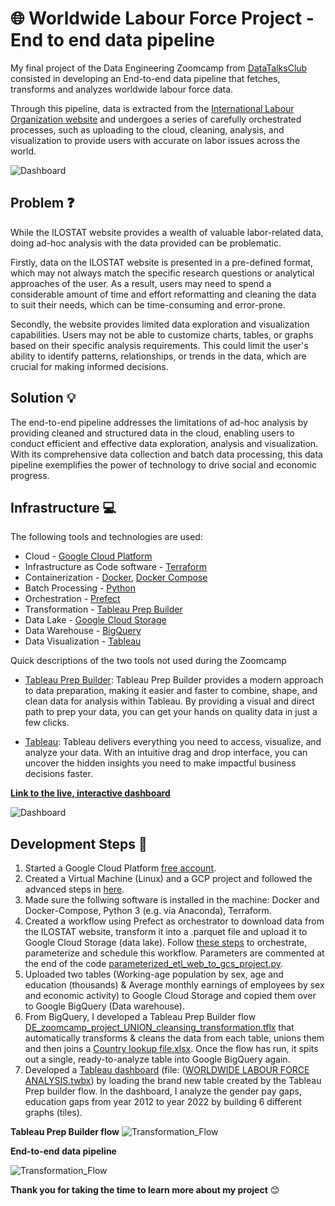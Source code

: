 # 🌐 Worldwide Labour Force Project - End to end data pipeline
My final project of the Data Engineering Zoomcamp from [DataTalksClub](https://github.com/DataTalksClub) consisted in developing an End-to-end data pipeline that fetches, transforms and analyzes worldwide labour force data.

Through this pipeline, data is extracted from the [International Labour Organization website](https://ilostat.ilo.org/data/) and undergoes a series of carefully orchestrated processes, such as uploading to the cloud, cleaning, analysis, and visualization to provide users with accurate on labor issues across the world.

![Dashboard](https://github.com/gmzgian/Worldwide-Labour-Force-Project/blob/main/Images/Internation%20labour%20organization%20logo.webp)

## Problem ❓
While the ILOSTAT website provides a wealth of valuable labor-related data, doing ad-hoc analysis with the data provided can be problematic.

Firstly, data on the ILOSTAT website is presented in a pre-defined format, which may not always match the specific research questions or analytical approaches of the user. As a result, users may need to spend a considerable amount of time and effort reformatting and cleaning the data to suit their needs, which can be time-consuming and error-prone.

Secondly, the website provides limited data exploration and visualization capabilities. Users may not be able to customize charts, tables, or graphs based on their specific analysis requirements. This could limit the user's ability to identify patterns, relationships, or trends in the data, which are crucial for making informed decisions.

## Solution 💡
The end-to-end pipeline addresses the limitations of ad-hoc analysis by providing cleaned and structured data in the cloud, enabling users to conduct efficient and effective data exploration, analysis and visualization. With its comprehensive data collection and batch data processing, this data pipeline exemplifies the power of technology to drive social and economic progress.

## Infrastructure 💻
The following tools and technologies are used:

* Cloud - [Google Cloud Platform](https://cloud.google.com/)
* Infrastructure as Code software - [Terraform](https://www.terraform.io/)
* Containerization - [Docker](https://www.docker.com/), [Docker Compose](https://docs.docker.com/compose/)
* Batch Processing - [Python](https://www.python.org/)
* Orchestration - [Prefect](https://www.prefect.io/)
* Transformation - [Tableau Prep Builder](https://www.tableau.com/products/prep)
* Data Lake - [Google Cloud Storage](https://cloud.google.com/storage)
* Data Warehouse - [BigQuery](https://cloud.google.com/bigquery)
* Data Visualization - [Tableau](https://www.tableau.com/)

Quick descriptions of the two tools not used during the Zoomcamp
* [Tableau Prep Builder](https://www.tableau.com/products/prep): Tableau Prep Builder provides a modern approach to data preparation, making it easier and faster to combine, shape, and clean data for analysis within Tableau. By providing a visual and direct path to prep your data, you can get your hands on quality data in just a few clicks.


* [Tableau](https://www.tableau.com/): Tableau delivers everything you need to access, visualize, and analyze your data. With an intuitive drag and drop interface, you can uncover the hidden insights you need to make impactful business decisions faster.

**[Link to the live, interactive dashboard](https://public.tableau.com/views/WorldwideLabourForceAnalysis/WORLDWIDELABOURFORCEANALYSIS?:language=en-US&:display_count=n&:origin=viz_share_link)**

![Dashboard](https://github.com/gmzgian/Worldwide-Labour-Force-Project/blob/main/Images/WORLDWIDE%20LABOUR%20FORCE%20ANALYSIS.png)


## Development Steps 🔧
1. Started a Google Cloud Platform [free account](https://cloud.google.com/free/docs/free-cloud-features#free-trial).
2. Created a Virtual Machine (Linux) and a GCP project and followed the advanced steps in [here](GCP_setup/gcp_overview_setup.md).
3. Made sure the follwing software is installed in the machine: Docker and Docker-Compose, Python 3 (e.g. via Anaconda), Terraform.
4. Created a workflow using Prefect as orchestrator to download data from the ILOSTAT website, transform it into a .parquet file and upload it to Google Cloud Storage (data lake). Follow [these steps](https://github.com/gmzgian/Worldwide-Labour-Force-Project/edit/main/Data_Fetch_&_Orchestration/README.md) to orchestrate, parameterize and schedule this workflow. Parameters are commented at the end of the code [parameterized_etl_web_to_gcs_project.py](Data_Fetch_&_Orchestration/parameterized_etl_web_to_gcs_project.py).
5. Uploaded two tables (Working-age population by sex, age and education (thousands) & Average monthly earnings of employees by sex and economic activity) to Google Cloud Storage and copied them over to Google BigQuery (Data warehouse). 
6. From BigQuery, I developed a Tableau Prep Builder flow [DE_zoomcamp_project_UNION_cleansing_transformation.tflx](https://github.com/gmzgian/Worldwide-Labour-Force-Project/tree/main/Tableau%20Prep%20%26%20Tableau%20Dashboard) that automatically transforms & cleans the data from each table, unions them and then joins a [Country lookup file.xlsx](https://github.com/gmzgian/Worldwide-Labour-Force-Project/tree/main/Tableau%20Prep%20%26%20Tableau%20Dashboard). Once the flow has run, it spits out a single, ready-to-analyze table into Google BigQuery again.
7. Developed a [Tableau dashboard](https://public.tableau.com/app/profile/gianmarco415data) (file: ([WORLDWIDE LABOUR FORCE ANALYSIS.twbx](https://github.com/gmzgian/Worldwide-Labour-Force-Project/tree/main/Tableau%20Prep%20%26%20Tableau%20Dashboard)) by loading the brand new table created by the Tableau Prep builder flow. In the dashboard, I analyze the gender pay gaps, education gaps from year 2012 to year 2022 by building 6 different graphs (tiles).

**Tableau Prep Builder flow**
![Transformation_Flow](https://github.com/gmzgian/Worldwide-Labour-Force-Project/blob/main/Images/Transformation_Flow_Tableau_Prep_Builder.png)


**End-to-end data pipeline**

![Transformation_Flow](https://github.com/gmzgian/Worldwide-Labour-Force-Project/blob/main/Images/Final_project_data_pipeline.png)

**Thank you for taking the time to learn more about my project** 😊
